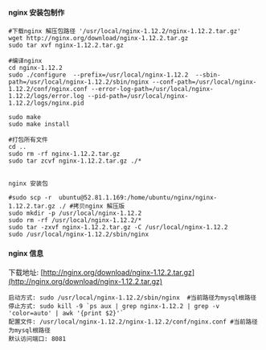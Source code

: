 #### nginx 安装包制作

```
#下载nginx 解压包路径 '/usr/local/nginx-1.12.2/nginx-1.12.2.tar.gz'
wget http://nginx.org/download/nginx-1.12.2.tar.gz
sudo tar xvf nginx-1.12.2.tar.gz

#编译nginx 
cd nginx-1.12.2
sudo ./configure  --prefix=/usr/local/nginx-1.12.2  --sbin-path=/usr/local/nginx-1.12.2/sbin/nginx --conf-path=/usr/local/nginx-1.12.2/conf/nginx.conf --error-log-path=/usr/local/nginx-1.12.2/logs/error.log --pid-path=/usr/local/nginx-1.12.2/logs/nginx.pid

sudo make
sudo make install

#打包所有文件
cd ..
sudo rm -rf nginx-1.12.2.tar.gz
sudo tar zcvf nginx-1.12.2.tar.gz ./*


nginx 安装包

#sudo scp -r  ubuntu@52.81.1.169:/home/ubuntu/nginx/nginx-1.12.2.tar.gz ./ #拷贝nginx 解压版
sudo mkdir -p /usr/local/nginx-1.12.2
sudo rm -rf /usr/local/nginx-1.12.2/*
sudo tar -zxvf nginx-1.12.2.tar.gz -C /usr/local/nginx-1.12.2
sudo /usr/local/nginx-1.12.2/sbin/nginx
```

#### nginx 信息

下载地址: [http://nginx.org/download/nginx-1.12.2.tar.gz](http://nginx.org/download/nginx-1.12.2.tar.gz)

    启动方式: sudo /usr/local/nginx-1.12.2/sbin/nginx  #当前路径为mysql根路径
    停止方式: sudo kill -9 `ps aux | grep nginx-1.12.2 | grep -v 'color=auto' | awk '{print $2}'`
    配置文件: /usr/local/nginx-1.12.2/nginx-1.12.2/conf/nginx.conf #当前路径为mysql根路径
    默认访问端口: 8081



